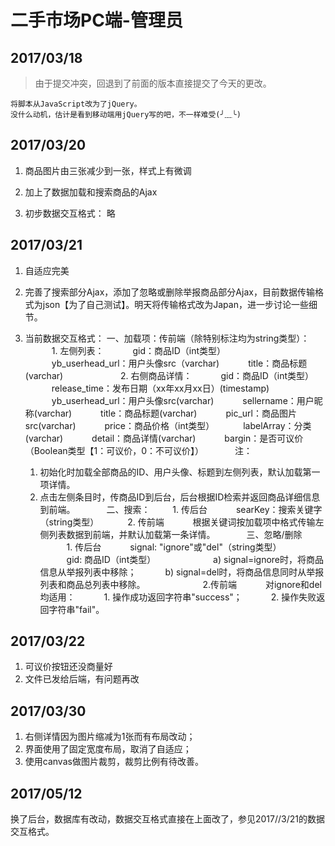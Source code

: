 # 二手市场PC端-管理员

## 2017/03/18
>由于提交冲突，回退到了前面的版本直接提交了今天的更改。

	将脚本从JavaScript改为了jQuery。
	没什么动机，估计是看到移动端用jQuery写的吧，不一样难受(╯﹏╰)


## 2017/03/20
1. 商品图片由三张减少到一张，样式上有微调

2. 加上了数据加载和搜索商品的Ajax

3. 初步数据交互格式：
略　　　

## 2017/03/21
1. 自适应完美

2. 完善了搜索部分Ajax，添加了忽略或删除举报商品部分Ajax，目前数据传输格式为json【为了自己测试】。明天将传输格式改为Japan，进一步讨论一些细节。

3. 当前数据交互格式：
	一、加载项：传前端（除特别标注均为string类型）：
	　　　1. 左侧列表：
	　　　gid：商品ID（int类型）
	　　　yb_userhead_url：用户头像src（varchar)
	　　　title：商品标题(varchar)
	　　　
	　　　2. 右侧商品详情：
	　　　gid：商品ID（int类型）
	　　　release_time：发布日期（xx年xx月xx日）(timestamp)
	　　　yb_userhead_url：用户头像src(varchar)
	　　　sellername：用户昵称(varchar)
	　　　title：商品标题(varchar)
	　　　pic_url：商品图片src(varchar)
	　　　price：商品价格（int类型）
	　　　labelArray：分类(varchar)
	　　　detail：商品详情(varchar)
	　　　bargin：是否可议价（Boolean类型【1：可议价，0：不可议价】）
	　　　
	注：
	1. 初始化时加载全部商品的ID、用户头像、标题到左侧列表，默认加载第一项详情。
	2. 点击左侧条目时，传商品ID到后台，后台根据ID检索并返回商品详细信息到前端。
　　　
	二、搜索：
	　　	1. 传后台
	　　　searKey：搜索关键字（string类型）
	　　　2. 传前端
	　　　根据关键词按加载项中格式传输左侧列表数据到前端，并默认加载第一条详情。
	　　　
	三、忽略/删除
	　　　1. 传后台
	　　　signal:  "ignore"或"del"（string类型）
	　　　gid: 商品ID（int类型）
	　　　
	　　　a) signal=ignore时，将商品信息从举报列表中移除；
	　　　b) signal=del时，将商品信息同时从举报列表和商品总列表中移除。
	　　　
	　　　2.传前端
	　　　对ignore和del均适用：
	　　　1. 操作成功返回字符串"success"；
	　　　2. 操作失败返回字符串"fail"。
　　　
## 2017/03/22
1. 可议价按钮还没商量好
2. 文件已发给后端，有问题再改

## 2017/03/30
1. 右侧详情因为图片缩减为1张而有布局改动；
2. 界面使用了固定宽度布局，取消了自适应；
3. 使用canvas做图片裁剪，裁剪比例有待改善。

## 2017/05/12
换了后台，数据库有改动，数据交互格式直接在上面改了，参见2017//3/21的数据交互格式。
